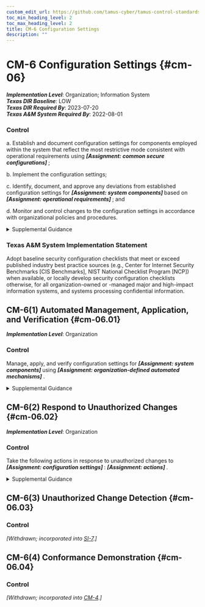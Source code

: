 ```yaml
---
custom_edit_url: https://github.com/tamus-cyber/tamus-control-standards/tree/main/content/tamus.edu/TAMUS_profile.yaml
toc_min_heading_level: 2
toc_max_heading_level: 2
title: CM-6 Configuration Settings
description: ""
---
```


# CM-6 Configuration Settings {#cm-06}

_**Implementation Level**_: Organization; Information System\
_**Texas DIR Baseline**_: LOW\
_**Texas DIR Required By**_: 2023-07-20\
_**Texas A&M System Required By**_: 2022-08-01

### Control



a. Establish and document configuration settings for components employed within the system that reflect the most restrictive mode consistent with operational requirements using <strong title="cm-06_odp.01"> <em>[Assignment: common secure configurations]</em> </strong>;

b. Implement the configuration settings;

c. Identify, document, and approve any deviations from established configuration settings for <strong title="cm-06_odp.02"> <em>[Assignment: system components]</em> </strong> based on <strong title="cm-06_odp.03"> <em>[Assignment: operational requirements]</em> </strong> ; and

d. Monitor and control changes to the configuration settings in accordance with organizational policies and procedures.


<details><summary>Supplemental Guidance</summary>Configuration settings are the parameters that can be changed in the hardware, software, or firmware components of the system that affect the security and privacy posture or functionality of the system. Information technology products for which configuration settings can be defined include mainframe computers, servers, workstations, operating systems, mobile devices, input/output devices, protocols, and applications. Parameters that impact the security posture of systems include registry settings; account, file, or directory permission settings; and settings for functions, protocols, ports, services, and remote connections. Privacy parameters are parameters impacting the privacy posture of systems, including the parameters required to satisfy other privacy controls. Privacy parameters include settings for access controls, data processing preferences, and processing and retention permissions. Organizations establish organization-wide configuration settings and subsequently derive specific configuration settings for systems. The established settings become part of the configuration baseline for the system.<br/><br/>Common secure configurations (also known as security configuration checklists, lockdown and hardening guides, and security reference guides) provide recognized, standardized, and established benchmarks that stipulate secure configuration settings for information technology products and platforms as well as instructions for configuring those products or platforms to meet operational requirements. Common secure configurations can be developed by a variety of organizations, including information technology product developers, manufacturers, vendors, federal agencies, consortia, academia, industry, and other organizations in the public and private sectors.<br/><br/>Implementation of a common secure configuration may be mandated at the organization level, mission and business process level, system level, or at a higher level, including by a regulatory agency. Common secure configurations include the United States Government Configuration Baseline [USGCB](#98498928-3ca3-44b3-8b1e-f48685373087) and security technical implementation guides (STIGs), which affect the implementation of [CM-6](/catalog/cm/cm-06) and other controls such as [AC-19](/catalog/ac/ac-19) and [CM-7](/catalog/cm/cm-07) . The Security Content Automation Protocol (SCAP) and the defined standards within the protocol provide an effective method to uniquely identify, track, and control configuration settings.</details>

### Texas A&M System Implementation Statement

Adopt baseline security configuration checklists that meet or exceed published industry best practice sources (e.g., Center for Internet Security Benchmarks \[CIS Benchmarks\], NIST National Checklist Program \[NCP\]) when available, or locally develop security configuration checklists otherwise, for all organization-owned or -managed major and high-impact information systems, and systems processing confidential information.



## CM-6(1) Automated Management, Application, and Verification {#cm-06.01}

_**Implementation Level**_: Organization

### Control

Manage, apply, and verify configuration settings for <strong title="cm-06.01_odp.01"> <em>[Assignment: system components]</em> </strong> using <strong title="cm-6.1_prm_2"> <em>[Assignment: organization-defined automated mechanisms]</em> </strong>.


<details><summary>Supplemental Guidance</summary>Automated tools (e.g., hardening tools, baseline configuration tools) can improve the accuracy, consistency, and availability of configuration settings information. Automation can also provide data aggregation and data correlation capabilities, alerting mechanisms, and dashboards to support risk-based decision-making within the organization.</details>


## CM-6(2) Respond to Unauthorized Changes {#cm-06.02}

_**Implementation Level**_: Organization

### Control

Take the following actions in response to unauthorized changes to <strong title="cm-06.02_odp.02"> <em>[Assignment: configuration settings]</em> </strong>: <strong title="cm-06.02_odp.01"> <em>[Assignment: actions]</em> </strong>.


<details><summary>Supplemental Guidance</summary>Responses to unauthorized changes to configuration settings include alerting designated organizational personnel, restoring established configuration settings, or—in extreme cases—halting affected system processing.</details>


## CM-6(3) Unauthorized Change Detection {#cm-06.03}

### Control

<em>[Withdrawn; incorporated into [SI-7](/catalog/si/si-07).]</em>



## CM-6(4) Conformance Demonstration {#cm-06.04}

### Control

<em>[Withdrawn; incorporated into [CM-4](/catalog/cm/cm-04).]</em>

